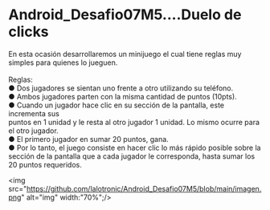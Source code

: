 # Android_Desafio07M5....Duelo de clicks

En esta ocasión desarrollaremos un minijuego el cual tiene reglas muy simples para quienes
lo jueguen.<br><br>
Reglas:<br>
● Dos jugadores se sientan uno frente a otro utilizando su teléfono.<br>
● Ambos jugadores parten con la misma cantidad de puntos (10pts).<br>
● Cuando un jugador hace clic en su sección de la pantalla, este incrementa sus<br>
puntos en 1 unidad y le resta al otro jugador 1 unidad. Lo mismo ocurre para el otro
jugador.<br>
● El primero jugador en sumar 20 puntos, gana.<br>
● Por lo tanto, el juego consiste en hacer clic lo más rápido posible sobre la sección de
la pantalla que a cada jugador le corresponda, hasta sumar los 20 puntos requeridos.<br>

<img src="https://github.com/lalotronic/Android_Desafio07M5/blob/main/imagen.png" alt="img" width:"70%";/>


